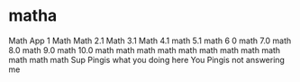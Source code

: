 # matha
Math App 1
Math
Math 2.1
Math 3.1
Math 4.1
math 5.1
math 6 0
math 7.0
math 8.0
math 9.0
math 10.0
math 
math
math
math
math
math
math
math
math
math
math
math
Sup Pingis what you doing here
You Pingis not answering me 
